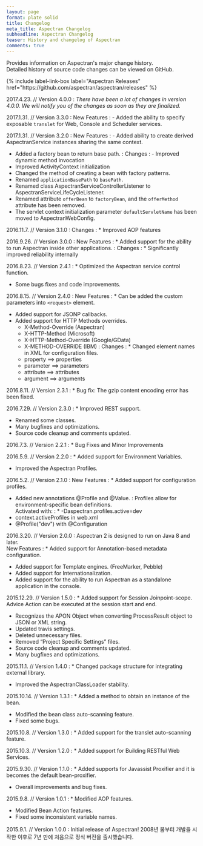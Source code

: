 ```yaml
---
layout: page
format: plate solid
title: Changelog
meta_title: Aspectran Changelog
subheadline: Aspectran Changelog
teaser: History and changelog of Aspectran
comments: true
---
```


<div class="callout info radius b30">
  <p>Provides information on Aspectran's major change history.<br/>
  Detailed history of source code changes can be viewed on GitHub.</p>
  {% include label-link-box label="Aspectran Releases" href="https://github.com/aspectran/aspectran/releases" %}
</div>

2017.4.23. // Version 4.0.0
: *There have been a lot of changes in version 4.0.0. We will notify you of the changes as soon as they are finalized.*

2017.1.31. // Version 3.3.0
: New Features
: - Added the ability to specify exposable `translet` for Web, Console and Scheduler services.

2017.1.31. // Version 3.2.0
: New Features
: - Added ability to create derived AspectranService instances sharing the same context.
  - Added a factory bean to return base path.
: Changes
: - Improved dynamic method invocation
  - Improved ActivityContext initialization
  - Changed the method of creating a bean with factory patterns.
  - Renamed `applicationBasePath` to `basePath`.
  - Renamed class AspectranServiceControllerListener to AspectranServiceLifeCycleListener.
  - Renamed attribute `offerBean` to `factoryBean`, and the `offerMethod` attribute has been removed.
  - The servlet context initialization parameter `defaultServletName` has been moved to AspectranWebConfig.

2016.11.7. // Version 3.1.0
: Changes
: * Improved AOP features

2016.9.26. // Version 3.0.0
: New Features
: * Added support for the ability to run Aspectran inside other applications.
: Changes
: * Significantly improved reliability internally

2016.8.23. // Version 2.4.1
: * Optimized the Aspectran service control function.
  * Some bugs fixes and code improvements.

2016.8.15. // Version 2.4.0
: New Features
: * Can be added the custom parameters into `<request>` element.
  * Added support for JSONP callbacks.
  * Added support for HTTP Methods overrides.
    - X-Method-Override (Aspectran)
    - X-HTTP-Method (Microsoft)
    - X-HTTP-Method-Override (Google/GData)
    - X-METHOD-OVERRIDE (IBM)
: Changes
: * Changed element names in XML for configuration files.
    - property ==&gt; properties
    - parameter ==&gt; parameters
    - attribute ==&gt; attributes
    - argument ==&gt; arguments

2016.8.11. // Version 2.3.1
: * Bug fix: The gzip content encoding error has been fixed.

2016.7.29. // Version 2.3.0
: * Improved REST support.
  * Renamed some classes.
  * Many bugfixes and optimizations.
  * Source code cleanup and comments updated.

2016.7.3. // Version 2.2.1
: * Bug Fixes and Minor Improvements

2016.5.9. // Version 2.2.0
: * Added support for Environment Variables.
  * Improved the Aspectran Profiles.

2016.5.2. // Version 2.1.0
: New Features
: * Added support for configuration profiles.
  * Added new annotations @Profile and @Value.
: Profiles allow for environment-specific bean definitions.  
  Activated with:
: * -Daspectran.profiles.active=dev
  * context.activeProfiles in web.xml
  * @Profile("dev") with @Configuration

2016.3.20. // Version 2.0.0
: Aspectran 2 is designed to run on Java 8 and later.  
  New Features
: * Added support for Annotation-based metadata configuration.
  * Added support for Template engines. (FreeMarker, Pebble)
  * Added support for Internationalization.
  * Added support for the ability to run Aspectran as a standalone application in the console.

2015.12.29. // Version 1.5.0
: * Added support for Session Joinpoint-scope.  
    Advice Action can be executed at the session start and end.
  * Recognizes the APON Object when converting ProcessResult object to JSON or XML string.
  * Updated travis settings.
  * Deleted unnecessary files.
  * Removed “Project Specific Settings” files.
  * Source code cleanup and comments updated.
  * Many bugfixes and optimizations.

2015.11.1. // Version 1.4.0
: * Changed package structure for integrating external library.
  * Improved the AspectranClassLoader stability.

2015.10.14. // Version 1.3.1
: * Added a method  to obtain an instance of the bean.
  * Modified the bean class auto-scanning feature.
  * Fixed some bugs.

2015.10.8. // Version 1.3.0
: * Added support for the translet auto-scanning feature.

2015.10.3. // Version 1.2.0
: * Added support for Building RESTful Web Services.

2015.9.30. // Version 1.1.0
: * Added supports for Javassist Proxifier and it is becomes the default bean-proxifier.
  * Overall improvements and bug fixes.

2015.9.8. // Version 1.0.1
: * Modified AOP features.
  * Modified Bean Action features.
  * Fixed some inconsistent variable names.

2015.9.1. // Version 1.0.0
: Initial release of Aspectran! 2008년 봄부터 개발을 시작한 이후로 7년 만에 처음으로 정식 버전을 출시했습니다.
